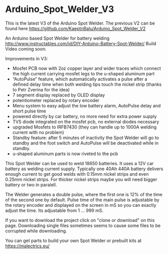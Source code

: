 # Arduino_Spot_Welder_V3

This is the latest V3 of the Arduino Spot Welder. The previous V2 can be found here https://github.com/KaeptnBalu/Arduino_Spot_Welder_V2

An Arduino based Spot Welder for battery welding http://www.instructables.com/id/DIY-Arduino-Battery-Spot-Welder/
Build Video coming soon.

Improvements in V3:

- Mosfet PCB now with 2oz copper layer and wider traces which connect the high current carrying mosfet legs to the u-shaped aluminum part
- “AutoPulse” feature, which automatically activates a pulse after a defined delay time when both welding tips touch the nickel strip (thanks to Petr Zverina for the idea)
- 7 segment display replaced by OLED display
- potentiometer replaced by rotary encoder
- Menu system to easy adjust the low battery alarm, AutoPulse delay and short pulse time
- powered directly by car battery, no more need for extra power supply
- TVS diode integrated on the mosfet pcb, no external diodes necessary
- upgraded Mosfets to IRFB7430 (they can handle up to 1000A welding current with no problem)
- Standby feature: after 5 minutes of inactivity the Spot Welder will go to standby and the foot switch and AutoPulse will be deactivated while in standby.
- u-shaped aluminum parts is now riveted to the pcb


This Spot Welder can be used to weld 18650 batteries. It uses a 12V car battery as welding current supply. Typically one 40Ah 440A battery delivers enough current to get good welds with 0.15mm nickel strips and even 0.25mm nickel strips. For thicker nickel strips maybe you will need bigger battery or two in paralell.

The Welder generates a double pulse, where the first one is 12% of the time of the second one by default. Pulse time of the main pulse is adjustable by the rotary encoder and displayed on the screen in mS so you can exactly adjust the time. Its adjustable from 1 … 999 mS.

If you want to download the project click on "clone or download" on this page. Downloading single files sometimes seems to cause some files to be corrupted while downloading.

You can get parts to build your own Spot Welder or prebuilt kits at https://malectrics.eu/

